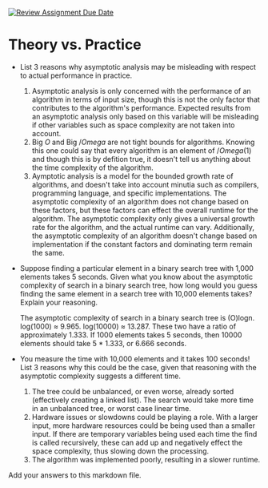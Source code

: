 [![Review Assignment Due Date](https://classroom.github.com/assets/deadline-readme-button-24ddc0f5d75046c5622901739e7c5dd533143b0c8e959d652212380cedb1ea36.svg)](https://classroom.github.com/a/FgMJElkj)
# Theory vs. Practice

- List 3 reasons why asymptotic analysis may be misleading with respect to
  actual performance in practice.

  1. Asymptotic analysis is only concerned with the performance of an algorithm in terms of input size, though this is not the only factor that contributes to the algorithm's performance. Expected results from an asymptotic analysis only based on this variable will be misleading if other variables such as space complexity are not taken into account. 
  2. Big $O$ and Big $/Omega$ are not tight bounds for algorithms. Knowing this one could say that every algorithm is an element of $/Omega(1)$ and though this is by defition true, it doesn't tell us anything about the time complexity of the algorithm.
  3. Aymptotic analysis is a model for the bounded growth rate of algorithms, and doesn't take into account minutia such as compilers, programming language, and specific implementations. The asymptotic complexity of an algorithm does not change based on these factors, but these factors can effect the overall runtime for the algorithm. The asymptotic complexity only gives a universal growth rate for the algorithm, and the actual runtime can vary. Additionally, the asymptotic complexity of an algorithm doesn't change based on implementation if the constant factors and dominating term remain the same. 

- Suppose finding a particular element in a binary search tree with 1,000
  elements takes 5 seconds. Given what you know about the asymptotic complexity
  of search in a binary search tree, how long would you guess finding the same
  element in a search tree with 10,000 elements takes? Explain your reasoning.

  The asymptotic complexity of search in a binary search tree is (O)logn. log(1000) ≈ 9.965. log(10000) ≈ 13.287. These two have a ratio of approximately 1.333. If 1000 elements takes 5 seconds, then 10000 elements should take 5 * 1.333, or 6.666 seconds. 

- You measure the time with 10,000 elements and it takes 100 seconds! List 3
  reasons why this could be the case, given that reasoning with the asymptotic
  complexity suggests a different time.

  1. The tree could be unbalanced, or even worse, already sorted (effectively creating a linked list). The search would take more time in an unbalanced tree, or worst case linear time.
  2. Hardware issues or slowdowns could be playing a role. With a larger input, more hardware resources could be being used than a smaller input. If there are temporary variables being used each time the find is called recursively, these can add up and negatively effect the space complexity, thus slowing down the processing. 
  3. The algorithm was implemented poorly, resulting in a slower runtime. 

Add your answers to this markdown file.

